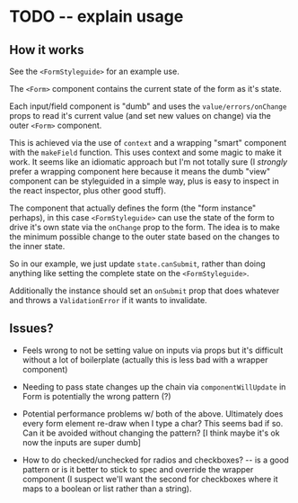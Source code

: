 # TODO -- explain usage

## How it works

See the `<FormStyleguide>` for an example use.

The `<Form>` component contains the current state of the form as it's state.

Each input/field component is "dumb" and uses the `value/errors/onChange` props to read it's current value (and set new values on change) via the outer `<Form>` component.

This is achieved via the use of `context` and a wrapping "smart" component with the `makeField` function. This uses context and some magic to make it work. It seems like an idiomatic approach but I'm not totally sure (I *strongly* prefer a wrapping component here because it means the dumb "view" component can be styleguided in a simple way, plus is easy to inspect in the react inspector, plus other good stuff). 

The component that actually defines the form (the "form instance" perhaps), in this case `<FormStyleguide>` can use the state of the form to drive it's own state via the `onChange` prop to the form. The idea is to make the minimum possible change to the outer state based on the changes to the inner state. 

So in our example, we just update `state.canSubmit`, rather than doing anything like setting the complete state on the `<FormStyleguide>`.

Additionally the instance should set an `onSubmit` prop that does whatever and throws a `ValidationError` if it wants to invalidate.

## Issues?

- Feels wrong to not be setting value on inputs via props but it's difficult without a lot of boilerplate (actually this is less bad with a wrapper component)

- Needing to pass state changes up the chain via `componentWillUpdate` in Form is potentially the wrong pattern (?)

- Potential performance problems w/ both of the above. Ultimately does every form element re-draw when I type a char? This seems bad if so. Can it be avoided without changing the pattern? [I think maybe it's ok now the inputs are super dumb]

- How to do checked/unchecked for radios and checkboxes? -- is <Radio value="one" ourValue="two" /> a good pattern or is it better to stick to spec and override the wrapper component (I suspect we'll want the second for checkboxes where it maps to a boolean or list rather than a string).